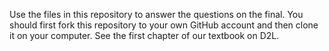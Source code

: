 Use the files in this repository to answer the questions on the final. You should first fork this repository to your own GitHub account and then clone it on your computer. See the first chapter of our textbook on D2L.
